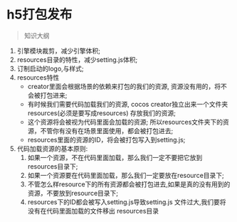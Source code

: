 # h5打包发布

> 知识大纲
1. 引擎模块裁剪，减少引擎体积;
2. resources目录的特性，减少setting.js体积;
3. 订制启动的logo,与样式;  
4. resources特性
    * creator里面会根据场景的依赖来打包的我们的资源, 资源没有用的，将不会被打包进来;
    * 有时候我们需要代码加载我们的资源, cocos creator独立出来一个文件夹resources(必须是要写成resources)
    存放我们的资源;
    * 这个资源将会被视为代码里面会加载的资源;
    所以resources文件夹下的资源，不管你有没有在场景里面使用，都会被打包进去;
    * resources里面的资源的ID，将会被打包写入到setting.js;
5. 代码加载资源的基本原则:
    1. 如果一个资源，不在代码里面加载，那么我们一定不要把它放到resources目录下;
    2. 如果一个资源要在代码里面加载，那么我们一定要放在resource目录下;
    3. 不管怎么样resource下的所有资源都会被打包进去,如果是真的没有用到的资源，不要放到resource目录下;
    4. resources下的ID都会被写入setting.js导致setting.js 文件过大,我们要将没有在代码里面加载的文件移出
    resources目录
